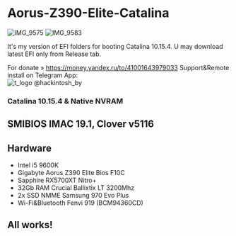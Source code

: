 # Aorus-Z390-Elite-Catalina

![IMG_9575](https://user-images.githubusercontent.com/65073658/81586679-90c32980-93be-11ea-98fa-6373a4b06fc1.jpg)
![IMG_9583](https://user-images.githubusercontent.com/65073658/81586689-9456b080-93be-11ea-84c7-de67c2e7c67c.jpg)

It's my version of EFI folders for booting Catalina 10.15.4. U may download latest EFI only from Release tab.<br>


For donate » https://money.yandex.ru/to/41001643979033
Support&Remote install on Telegram App:<br> 
![t_logo](https://user-images.githubusercontent.com/6239630/73442546-179b4b80-4366-11ea-9a1e-1e96102aa86c.png) @hackintosh_by 

<h3>Catalina 10.15.4 &  Native NVRAM</h3>
<h2>SMIBIOS IMAC 19.1, Clover v5116</h2>
<h2>Hardware</h2>
<ul>
<li>Intel i5 9600K</li>
<li>Gigabyte Aorus Z390 Elite Bios F10C</li>
<li>Sapphire RX5700XT Nitro+ </li>
<li>32Gb RAM Crucial Ballixtix LT 3200Mhz</li>
<li>2x SSD NMME Samsung 970 Evo Plus</li>
<li>Wi-Fi&Bluetooth Fenvi 919 (BCM94360CD)</li>
</ul>

<h2>All works!</h2>

